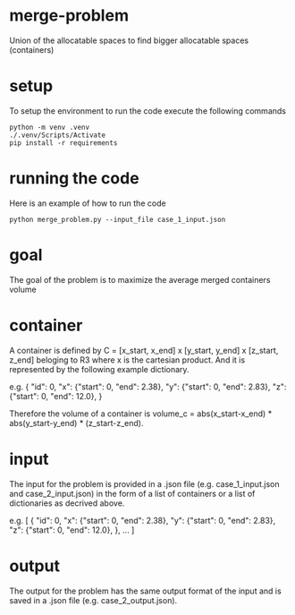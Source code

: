 # merge-problem
Union of the allocatable spaces to find bigger allocatable spaces (containers)

# setup
To setup the environment to run the code execute the following commands

```
python -m venv .venv
./.venv/Scripts/Activate
pip install -r requirements
```

# running the code
Here is an example of how to run the code

```
python merge_problem.py --input_file case_1_input.json
```

# goal
The goal of the problem is to maximize the average merged containers volume

# container
A container is defined by C = [x_start, x_end] x [y_start, y_end] x [z_start, z_end] beloging to R3 where x is the cartesian product. And it is represented by the following example dictionary.

e.g.
{
    "id": 0,
    "x": {"start": 0, "end": 2.38},
    "y": {"start": 0, "end": 2.83},
    "z": {"start": 0, "end": 12.0},
}

Therefore the volume of a container is volume_c = abs(x_start-x_end) * abs(y_start-y_end) * (z_start-z_end).

# input
The input for the problem is provided in a .json file (e.g. case_1_input.json and case_2_input.json) in the form of a list of containers or a list of dictionaries as decrived above.

e.g.
[
    {
        "id": 0,
        "x": {"start": 0, "end": 2.38},
        "y": {"start": 0, "end": 2.83},
        "z": {"start": 0, "end": 12.0},
    },
    ...
]

# output
The output for the problem has the same output format of the input and is saved in a .json file (e.g. case_2_output.json).
